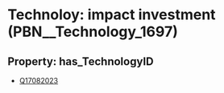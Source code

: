 # Technoloy: __impact investment__ (PBN__Technology_1697)

## Property: has_TechnologyID

* [Q17082023](Q17082023)

